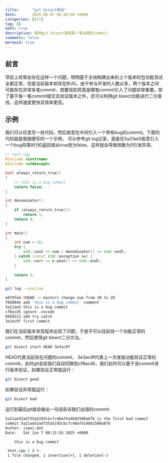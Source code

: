 ```yaml
---
title:      "git bisect用法"
date:       2025-06-07 00:40:00 +0800
categories: [Git]
tag: []
math: true
description: 使用git bisect查找某一笔出错的commit.
comments: false
mermaid: true
---
```


## 前言

项目上经常会存在这样一个问题，明明基于主线构建出来的上个版本的包功能测试全都正常，但是当前版本却存在BUG。由于参与开发的人数众多，两个版本之间可能存在非常多笔commit，想要找到究竟是哪笔commit引入了问题非常重要。除了基于每一笔commit提交去验证版本之外，还可以利用git bisect功能进行二分查找，这样速度更快且效率更高。

## 示例

我们可以任意写一些代码，然后故意在中间引入一个带有bug的commit。下面的代码就是我随便写的一个示例， 可以参考git log记录，我是在5a21ae5故意引入一个bug将第8行的返回值从true改为false，这样就会导致除数为0引发异常。
```cpp
// test.cpp
#include <iostream>
#include <stdexcept>

bool always_return_true()
{
    // this is a bug commit
    return false;
}

int denominator()
{
    if (always_return_true())
        return 1;
    return 0;
}

int main()
{
    int num = 20;
    try {
        std::cout << num / denominator() << std::endl;
    } catch (const std::exception &e) {
        std::cerr << e.what() << std::endl;
    }
    
    return 0;
}
```

```sh
git log --oneline

e879feb (HEAD -> master) change num from 10 to 20
f6b08de add 'this is a bug commit' comment
5a21ae5 this is a bug commit
cf8acd5 ignore .vscode
6658221 add try catch
3e3ac9f first commit
```

我们在当前版本发现程序出现了问题，于是乎可以往前找一个功能正常的commit，然后使用git bisect二分方法。

```sh
git bisect start HEAD 3e3ac9f
```
HEAD代表当前存在问题的commit， 3e3ac9f代表上一次发版功能验证正常的commit，此时git会给我们自动切换到cf8acd5，我们此时可以基于该commit进行版本验证，如果验证正常就运行：
```sh
git bisect good
```
如果验证异常就运行：
```sh
git bisect bad
```
运行到最后git就会输出一句话告诉我们出错的commit:
```sh
5a21ae52ad735a5193cbc7c40af414b02500a87b is the first bad commit
commit 5a21ae52ad735a5193cbc7c40af414b02500a87b
Author: jiwei-dot
Date:   Sat Jun 7 00:31:55 2025 +0800

    this is a bug commit

 test.cpp | 2 +-
 1 file changed, 1 insertion(+), 1 deletion(-)
```